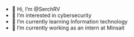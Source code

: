 - 👋 Hi, I’m @SerchRV
- 👀 I’m interested in cybersecurity
- 🌱 I’m currently learning Information technology
- 💼 I’m currently working as an intern at Minsait

<!---
SerchRV/SerchRV is a ✨ special ✨ repository because its `README.md` (this file) appears on your GitHub profile.
You can click the Preview link to take a look at your changes.
--->
